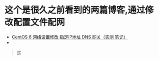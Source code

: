 # 这个是很久之前看到的两篇博客,通过修改配置文件配网

- [CentOS 6 网络设置修改 指定IP地址 DNS 网关（实测 笔记）](http://www.cnblogs.com/vicowong/archive/2011/04/23/2025545.html)
- [](https://blog.csdn.net/wendelee/article/details/17339835)


> 这
